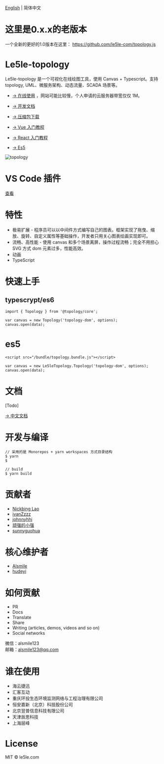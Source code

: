 [English](./README.md) | 简体中文

# 这里是0.x.x的老版本

一个全新的更好的1.0版本在这里： https://github.com/le5le-com/topology.js

# Le5le-topology

Le5le-topology 是一个可视化在线绘图工具，使用 Canvas + Typescript。支持 topology, UML、微服务架构、动态流量、SCADA 场景等。

- [→ 在线使用](http://topology.le5le.com) ，网站可能比较慢，个人申请的云服务器带宽仅仅 1M。
- [→ 开发文档](https://le5le-com.github.io/topology/)
- [→ 压缩包下载](https://github.com/le5le-com/topology/releases)

- [→ Vue 入门教程](https://juejin.im/post/5dd73e85518825731c34b2ca)
- [→ React 入门教程](https://juejin.im/post/5dcc074151882559c8061905)
- [→ Es5 ](https://github.com/johnnyhhj/topolofy-es5)

![topology](https://img2018.cnblogs.com/blog/328506/201909/328506-20190904144733715-530893726.png)

# VS Code 插件

[查看](https://marketplace.visualstudio.com/items?itemName=Alsmile.le5le-topology-plugin)

# 特性

- 极易扩展 - 程序员可以以中间件方式编写自己的图表。框架实现了拖曳、缩放、旋转、自定义属性等基础操作，开发者只用关心图表绘画实现即可。
- 流畅、高性能 - 使用 canvas 和多个场景离屏，操作过程流畅；完全不用担心 SVG 方式 dom 元素过多，性能高效。
- 动画
- TypeScript

# 快速上手

## typescrypt/es6

```
import { Topology } from '@topology/core';

var canvas = new Topology('topology-dom', options);
canvas.open(data);

```

# es5

```
<script src="/bundle/topology.bundle.js"></script>

var canvas = new Le5leTopology.Topology('topology-dom', options);
canvas.open(data);

```

# 文档

[Todo]

[→ 中文文档](https://www.yuque.com/alsmile/topology/about)

# 开发与编译

```
// 采用的是 Monorepos + yarn workspaces 方式目录结构
$ yarn
$

// build
$ yarn build

```

# 贡献者

- [Nickbing Lao](https://github.com/giscafer)
- [ivanZzzz](https://github.com/ivan135)
- [johnnyhhj](https://github.com/johnnyhhj)
- [顽强的小强](https://github.com/FxLsoft)
- [sunnyguohua](https://github.com/sunnyguohua)


# 核心维护者

- [Alsmile](https://github.com/Alsmile)
- [hudeyi](https://github.com/deyihu)

# 如何贡献

- PR
- Docs
- Translate
- Share
- Writing (articles, demos, videos and so on)
- Social networks

微信：alsmile123  
邮箱：alsmile123@qq.com

# 谁在使用

- 海云捷迅
- 汇客互动
- 重庆环投生态环境监测网络与工程治理有限公司
- 恒安嘉新（北京）科技股份公司
- 北京翌普信息科技有限公司
- 天津辰思科技
- 上海层峰

# License

MIT © le5le.com
